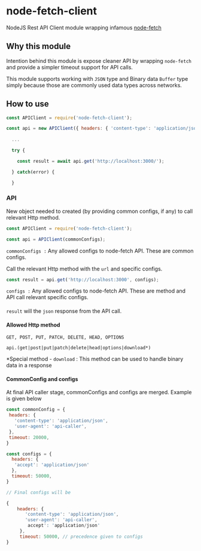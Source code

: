 # node-fetch-client
NodeJS Rest API Client module wrapping infamous [node-fetch](https://www.npmjs.com/package/node-fetch) 

## Why this module

Intention behind this module is expose cleaner API by wrapping `node-fetch` and provide a simpler timeout support for API calls.

This module supports working with `JSON` type and Binary data `Buffer` type simply because those are commonly used data types across networks.



## How to use 

```javascript
const APIClient = require('node-fetch-client');

const api = new APIClient({ headers: { 'content-type': 'application/json '}});
 
  ...

  try {

    const result = await api.get('http://localhost:3000/');

  } catch(error) {

  }

```

### API

New object needed to created (by providing common configs, if any) to call relevant Http method.

```javascript
const APIClient = require('node-fetch-client');

const api = APIClient(commonConfigs);
```
`commonConfigs :` Any allowed configs to node-fetch API. These are common configs.

 
Call the relevant Http method with the `url` and specific configs.

```javascript
const result = api.get('http://localhost:3000', configs);
```
`configs :` Any allowed configs to node-fetch API. These are method and API call relevant specific configs.

####

`result` will the `json` response from the API call.

#### Allowed Http method

`GET, POST, PUT, PATCH, DELETE, HEAD, OPTIONS`

`api.(get|post|put|patch|delete|head|options|download*)`

*Special method - `download` : This method can be used to handle binary data in a response

#### CommonConfig and configs

At final API caller stage, commonConfigs and configs are merged. Example is given below

```javascript
const commonConfig = {
 headers: {
   'content-type': 'application/json',
   'user-agent': 'api-caller',
 },
 timeout: 20000,
}

const configs = {
  headers: {
   'accept': 'application/json'
  },
  timeout: 50000,
}

// Final configs will be

{
    headers: {
       'content-type': 'application/json',
       'user-agent': 'api-caller',
        accept': 'application/json'
     },
     timeout: 50000, // precedence given to configs
}
```






